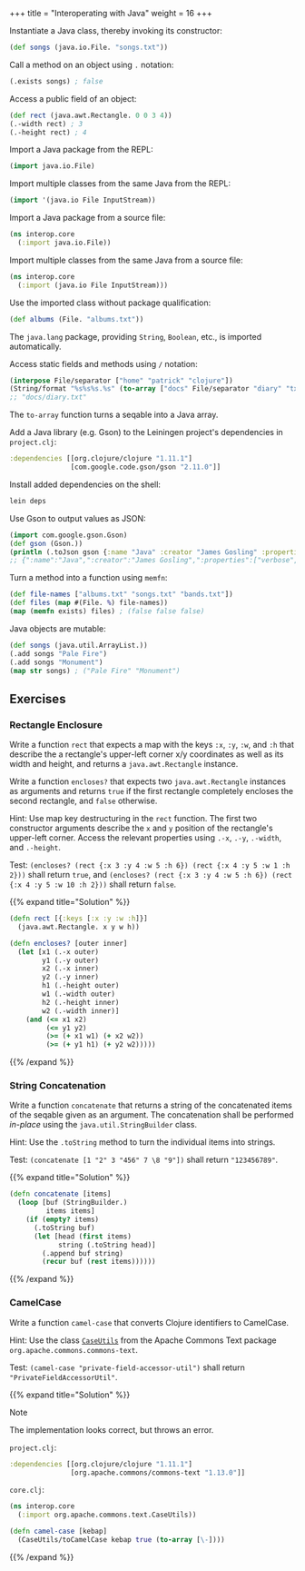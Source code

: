 +++
title = "Interoperating with Java"
weight = 16
+++

Instantiate a Java class, thereby invoking its constructor:

```clojure
(def songs (java.io.File. "songs.txt"))
```

Call a method on an object using `.` notation:

```clojure
(.exists songs) ; false
```

Access a public field of an object:

```clojure
(def rect (java.awt.Rectangle. 0 0 3 4))
(.-width rect) ; 3
(.-height rect) ; 4
```

Import a Java package from the REPL:

```clojure
(import java.io.File)
```

Import multiple classes from the same Java from the REPL:

```clojure
(import '(java.io File InputStream))
```

Import a Java package from a source file:

```clojure
(ns interop.core
  (:import java.io.File))
```

Import multiple classes from the same Java from a source file:

```clojure
(ns interop.core
  (:import (java.io File InputStream)))
```

Use the imported class without package qualification:

```clojure
(def albums (File. "albums.txt"))
```

The `java.lang` package, providing `String`, `Boolean`, etc., is
imported automatically.

Access static fields and methods using `/` notation:

```clojure
(interpose File/separator ["home" "patrick" "clojure"])
(String/format "%s%s%s.%s" (to-array ["docs" File/separator "diary" "txt"]))
;; "docs/diary.txt"
```

The `to-array` function turns a seqable into a Java array.

Add a Java library (e.g. Gson) to the Leiningen project's dependencies
in `project.clj`:

```clojure
:dependencies [[org.clojure/clojure "1.11.1"]
               [com.google.code.gson/gson "2.11.0"]]
```

Install added dependencies on the shell:

```sh
lein deps
```

Use Gson to output values as JSON:

```clojure
(import com.google.gson.Gson)
(def gson (Gson.))
(println (.toJson gson {:name "Java" :creator "James Gosling" :properties ["verbose" "big"]}))
;; {":name":"Java",":creator":"James Gosling",":properties":["verbose","big"]}
```

Turn a method into a function using `memfn`:

```clojure
(def file-names ["albums.txt" "songs.txt" "bands.txt"])
(def files (map #(File. %) file-names))
(map (memfn exists) files) ; (false false false)
```

Java objects are mutable:

```clojure
(def songs (java.util.ArrayList.))
(.add songs "Pale Fire")
(.add songs "Monument")
(map str songs) ; ("Pale Fire" "Monument")
```

## Exercises

### Rectangle Enclosure

Write a function `rect` that expects a map with the keys `:x`, `:y`,
`:w`, and `:h` that describe the a rectangle's upper-left corner x/y
coordinates as well as its width and height, and returns a
`java.awt.Rectangle` instance.

Write a function `encloses?` that expects two `java.awt.Rectangle`
instances as arguments and returns `true` if the first rectangle
completely encloses the second rectangle, and `false` otherwise.

Hint: Use map key destructuring in the `rect` function. The first two
constructor arguments describe the `x` and `y` position of the
rectangle's upper-left corner. Access the relevant properties using
`.-x`, `.-y`, `.-width`, and `.-height`.

Test: `(encloses? (rect {:x 3 :y 4 :w 5 :h 6}) (rect {:x 4 :y 5 :w 1
:h 2}))` shall return `true`, and `(encloses? (rect {:x 3 :y 4 :w 5 :h
6}) (rect {:x 4 :y 5 :w 10 :h 2}))` shall return `false`.

{{% expand title="Solution" %}}
```clojure
(defn rect [{:keys [:x :y :w :h]}]
  (java.awt.Rectangle. x y w h))

(defn encloses? [outer inner]
  (let [x1 (.-x outer)
        y1 (.-y outer)
        x2 (.-x inner)
        y2 (.-y inner)
        h1 (.-height outer)
        w1 (.-width outer)
        h2 (.-height inner)
        w2 (.-width inner)]
    (and (<= x1 x2)
         (<= y1 y2)
         (>= (+ x1 w1) (+ x2 w2))
         (>= (+ y1 h1) (+ y2 w2)))))
```
{{% /expand %}}

### String Concatenation

Write a function `concatenate` that returns a string of the
concatenated items of the seqable given as an argument. The
concatenation shall be performed _in-place_ using the
`java.util.StringBuilder` class.

Hint: Use the `.toString` method to turn the individual items into
strings.

Test: `(concatenate [1 "2" 3 "456" 7 \8 "9"])` shall return `"123456789"`.

{{% expand title="Solution" %}}
```clojure
(defn concatenate [items]
  (loop [buf (StringBuilder.)
         items items]
    (if (empty? items)
      (.toString buf)
      (let [head (first items)
            string (.toString head)]
        (.append buf string)
        (recur buf (rest items))))))
```
{{% /expand %}}

### CamelCase

Write a function `camel-case` that converts Clojure identifiers to CamelCase.

Hint: Use the class
[`CaseUtils`](https://commons.apache.org/proper/commons-text/apidocs/org/apache/commons/text/CaseUtils.html)
from the Apache Commons Text package
`org.apache.commons.commons-text`.

Test: `(camel-case "private-field-accessor-util")` shall return `"PrivateFieldAccessorUtil"`.

{{% expand title="Solution" %}}

> [!NOTE]
> The implementation looks correct, but throws an error.

`project.clj`:

```clojure
:dependencies [[org.clojure/clojure "1.11.1"]
               [org.apache.commons/commons-text "1.13.0"]]
```

`core.clj`:

```clojure
(ns interop.core
  (:import org.apache.commons.text.CaseUtils))

(defn camel-case [kebap]
  (CaseUtils/toCamelCase kebap true (to-array [\-])))
```
{{% /expand %}}
